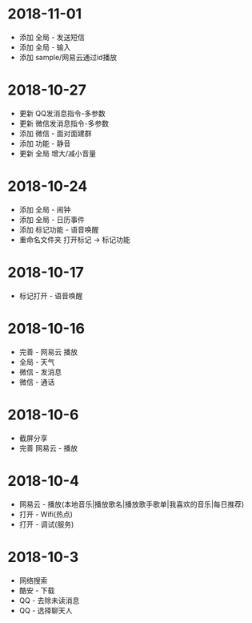 
# 2018-11-01
- 添加 全局 - 发送短信
- 添加 全局 - 输入
- 添加 sample/网易云通过id播放

# 2018-10-27

- 更新 QQ发消息指令-多参数
- 更新 微信发消息指令-多参数
- 添加 微信 - 面对面建群
- 添加 功能 - 静音
- 更新 全局 增大/减小音量

# 2018-10-24

- 添加 全局 - 闹钟
- 添加 全局 - 日历事件
- 添加 标记功能 - 语音唤醒
- 重命名文件夹 打开标记 -> 标记功能

# 2018-10-17

- 标记打开 - 语音唤醒

# 2018-10-16

- 完善 - 网易云 播放
- 全局 - 天气
- 微信 - 发消息
- 微信 - 通话

# 2018-10-6

- 截屏分享
- 完善 网易云 - 播放


# 2018-10-4

- 网易云 - 播放(本地音乐|播放歌名|播放歌手歌单|我喜欢的音乐|每日推荐)
- 打开 - Wifi(热点)
- 打开 - 调试(服务)

# 2018-10-3

- 网络搜索
- 酷安 - 下载
- QQ - 去除未读消息
- QQ - 选择聊天人
